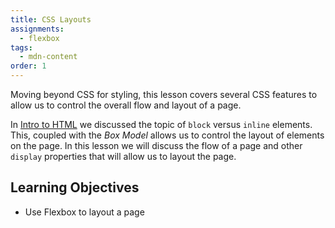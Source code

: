 ```yaml
---
title: CSS Layouts
assignments:
  - flexbox
tags:
  - mdn-content
order: 1
---
```


Moving beyond CSS for styling, this lesson covers several CSS features to allow
us to control the overall flow and layout of a page.

In [Intro to HTML](/lessons/html-into) we
discussed the topic of `block` versus `inline` elements. This, coupled with the
_Box Model_ allows us to control the layout of elements on the page. In this
lesson we will discuss the flow of a page and other `display` properties that
will allow us to layout the page.

## Learning Objectives

- Use Flexbox to layout a page
